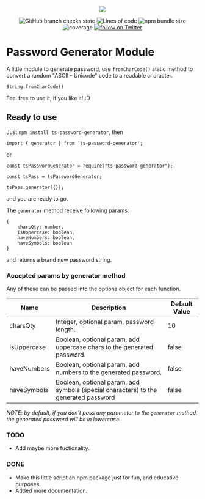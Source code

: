 <p align="center">
    <img src="https://user-images.githubusercontent.com/20530235/124830986-a5f70200-df48-11eb-8800-22eaed9b21ba.png?sanitize=true">
</p>
<p align="center">
    <img alt="GitHub branch checks state" src="https://img.shields.io/github/checks-status/fsjorgeluis/password-generator/main">
    <img alt="Lines of code" src="https://img.shields.io/tokei/lines/github/fsjorgeluis/password-generator">
    <img alt="npm bundle size" src="https://img.shields.io/bundlephobia/minzip/ts-password-generator">
    <img src="https://img.shields.io/coveralls/github/badges/shields" alt="coverage">
    <a href="https://twitter.com/intent/follow?screen_name=linktodev">
        <img src="https://img.shields.io/twitter/follow/linktodev?logo=twitter&style=social" alt="follow on Twitter">
    </a>         
</p>

# Password Generator Module

A little module to generate password, use ``fromCharCode()`` static method to convert a random "ASCII - Unicode" code to a readable character.  
```
String.fromCharCode()
```
Feel free to use it, if you like it! :D

## Ready to use
Just ``npm install ts-password-generator``, then 

```
import { generator } from 'ts-password-generator';
``` 
or
```
const tsPasswordGenerator = require("ts-password-generator");

const tsPass = tsPasswordGenerator;

tsPass.generator({});
```
and you are ready to go.

The ``generator`` method receive following params:
```
{ 
    charsQty: number, 
    isUppercase: boolean, 
    haveNumbers: boolean, 
    haveSymbols: boolean 
}
```
and returns a brand new password string.

### Accepted params by generator method
Any of these can be passed into the options object for each function.

| Name                     | Description                                                                                                    | Default Value |
|--------------------------|----------------------------------------------------------------------------------------------------------------|---------------|
| charsQty                 | Integer, optional param, password length.                                                                                      | 10            |
| isUppercase              | Boolean, optional param, add uppercase chars to the generated password.                                        | false         |
| haveNumbers              | Boolean, optional param, add numbers to the generated password.                                                | false         |
| haveSymbols              | Boolean, optional param, add symbols (special characters) to the generated password                            | false         |

*NOTE: by default, if you don't pass any parameter to the ``generator`` method, the generated password will be in lowercase.*

### TODO
* Add maybe more fuctionality.

### DONE
* Make this little script an npm package just for fun, and educative purposes.
* Added more documentation.